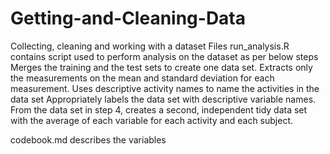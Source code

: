 # Getting-and-Cleaning-Data
Collecting, cleaning and working with a dataset
Files
run_analysis.R contains script used to perform analysis on the dataset as per below steps
Merges the training and the test sets to create one data set.
Extracts only the measurements on the mean and standard deviation for each measurement. 
Uses descriptive activity names to name the activities in the data set
Appropriately labels the data set with descriptive variable names. 
From the data set in step 4, creates a second, independent tidy data set with the average of    each variable for each activity and each subject.

codebook.md describes the variables
